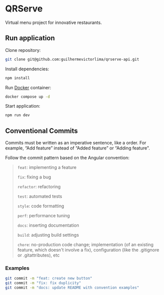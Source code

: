 # QRServe

Virtual menu project for innovative restaurants.

## Run application

Clone repository:

```bash
git clone git@github.com:guilhermevictorlima/qrserve-api.git
```

Install dependencies:

```bash
npm install
```

Run [Docker](https://docs.docker.com/get-docker/) container:

```bash
docker compose up -d
```

Start application:

```bash
npm run dev
```

## Conventional Commits

Commits must be written as an imperative sentence, like a order. For example, “Add feature” instead of “Added feature” or “Adding feature".

Follow the commit pattern based on the Angular convention:

> `feat`: implementing a feature
>
> `fix`: fixing a bug
>
> `refactor`: refactoring
>
> `test`: automated tests
>
> `style`: code formatting
>
> `perf`: performance tuning
>
> `docs`: inserting documentation
>
> `build`: adjusting build settings
>
> `chore`: no-production code change; implementation (of an existing feature, which doesn't involve a fix), configuration (like the .gitignore or .gitattributes), etc

### Examples

```bash
git commit -m "feat: create new button"
git commit -m "fix: fix duplicity"
git commit -m "docs: update README with convention examples"
```
